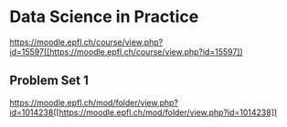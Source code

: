 # Data Science in Practice

https://moodle.epfl.ch/course/view.php?id=15597([https://moodle.epfl.ch/course/view.php?id=15597])

## Problem Set 1

https://moodle.epfl.ch/mod/folder/view.php?id=1014238([https://moodle.epfl.ch/mod/folder/view.php?id=1014238])
